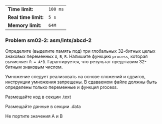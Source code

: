 |                      |          |
|----------------------|----------|
| **Time limit:**      | `100 ms` |
| **Real time limit:** | `5 s`    |
| **Memory limit:**    | `64M`    |


### Problem sm02-2: asm/ints/abcd-2

Определите (выделите память под) три глобальных 32-битных целых знаковых переменных `A`, `B`, `R`.
Напишите функцию `process`, которая вычисляет `R = A*B`. Гарантируется, что результат представим
32-битным знаковым числом.

Умножение следует реализовать на основе сложений и сдвигов, инструкции умножения запрещены. В
сдаваемом файле должны быть определены только переменные и функция process.

Размещайте код в секции .text

Размещайте данные в секции .data

Не портите значения A и B